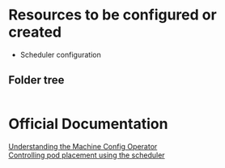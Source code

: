 # Resources to be configured or created

- Scheduler configuration

## Folder tree

```bash
```

# Official Documentation

[Understanding the Machine Config Operator](https://docs.openshift.com/container-platform/4.11/post_installation_configuration/machine-configuration-tasks.html#understanding-the-machine-config-operator)<br>
[Controlling pod placement using the scheduler](https://docs.openshift.com/container-platform/4.11/nodes/scheduling/nodes-scheduler-about.html)
